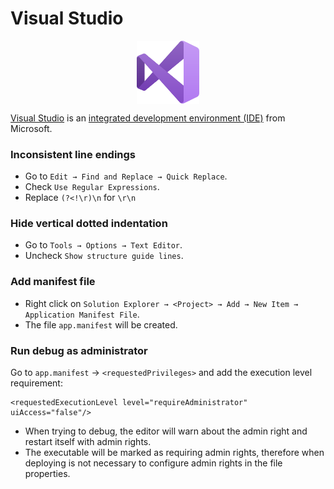# Visual Studio

<p align="center"><img align="center" width="20%" height="20%" src="assets/visualstudio.svg"></p>

[Visual Studio](https://en.wikipedia.org/wiki/Microsoft_Visual_Studio) is an [integrated development environment (IDE)](https://en.wikipedia.org/wiki/Integrated_development_environment) from Microsoft.

### Inconsistent line endings

* Go to `Edit → Find and Replace → Quick Replace`.
* Check `Use Regular Expressions`.
* Replace `(?<!\r)\n` for `\r\n`

### Hide vertical dotted indentation

* Go to `Tools → Options → Text Editor`.
* Uncheck `Show structure guide lines`.

### Add manifest file

* Right click on `Solution Explorer → <Project> → Add → New Item → Application Manifest File`.
* The file `app.manifest` will be created.

### Run debug as administrator

Go to `app.manifest` → `<requestedPrivileges>` and add the execution level requirement:
```
<requestedExecutionLevel level="requireAdministrator" uiAccess="false"/>
```
* When trying to debug, the editor will warn about the admin right and restart itself with admin rights.
* The executable will be marked as requiring admin rights, therefore when deploying is not necessary to configure admin rights in the file properties.

